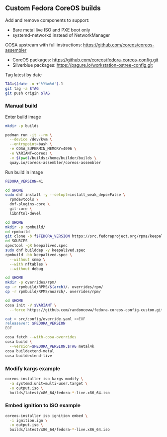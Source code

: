 ## Custom Fedora CoreOS builds

Add and remove components to support:

* Bare metal live ISO and PXE boot only
* systemd-networkd instead of NetworkManager

COSA upstream with full instructions: https://github.com/coreos/coreos-assembler

* CoreOS packages: https://github.com/coreos/fedora-coreos-config.git
* Silverblue packages: https://pagure.io/workstation-ostree-config.git

Tag latest by date

```bash
TAG=$(date -u +'%Y%m%d').1
git tag -a $TAG
git push origin $TAG
```

### Manual build

Enter build image

```bash
mkdir -p builds

podman run -it --rm \
  --device /dev/kvm \
  --entrypoint=bash \
  -e COSA_SUPERMIN_MEMORY=4096 \
  -e VARIANT=coreos \
  -v $(pwd)/builds:/home/builder/builds \
  quay.io/coreos-assembler/coreos-assembler
```

Run build in image

```bash
FEDORA_VERSION=41

cd $HOME
sudo dnf install -y --setopt=install_weak_deps=False \
  rpmdevtools \
  dnf-plugins-core \
  git-core \
  libnftnl-devel

cd $HOME
mkdir -p rpmbuild/
cd rpmbuild
git clone -b f$FEDORA_VERSION https://src.fedoraproject.org/rpms/keepalived.git SOURCES/
cd SOURCES
spectool -gR keepalived.spec
sudo dnf builddep -y keepalived.spec
rpmbuild -bb keepalived.spec \
  --without snmp \
  --with nftables \
  --without debug

cd $HOME
mkdir -p overrides/rpm/
cp -r rpmbuild/RPMS/$(arch)/. overrides/rpm/
cp -r rpmbuild/RPMS/noarch/. overrides/rpm/

cd $HOME
cosa init -V $VARIANT \
  --force https://github.com/randomcoww/fedora-coreos-config-custom.git

cat > src/config/override.yaml <<EOF
releasever: $FEDORA_VERSION
EOF

cosa fetch --with-cosa-overrides
cosa build \
  --version=$FEDORA_VERSION.$TAG metal4k
cosa buildextend-metal
cosa buildextend-live
```

### Modify kargs example

```bash
coreos-installer iso kargs modify \
  -a systemd.unit=multi-user.target \
  -o output.iso \
  builds/latest/x86_64/fedora-*-live.x86_64.iso
```

### Embed ignition to ISO example

```bash
coreos-installer iso ignition embed \
  -i ignition.ign \
  -o output.iso \
  builds/latest/x86_64/fedora-*-live.x86_64.iso
```